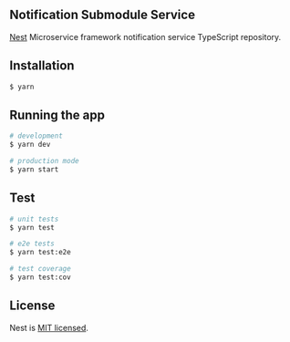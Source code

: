 ## Notification Submodule Service


[Nest](https://github.com/nestjs/nest) Microservice framework notification service TypeScript repository.

## Installation

```bash
$ yarn
```

## Running the app

```bash
# development
$ yarn dev

# production mode
$ yarn start
```

## Test

```bash
# unit tests
$ yarn test

# e2e tests
$ yarn test:e2e

# test coverage
$ yarn test:cov
```

## License

Nest is [MIT licensed](LICENSE).
